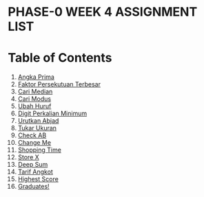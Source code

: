 # PHASE-0 WEEK 4 ASSIGNMENT LIST

# Table of Contents

1. <a href="/Week%204/1.isprime.js">Angka Prima</a>
2. <a href="/Week%204/2.fpb.js">Faktor Persekutuan Terbesar</a>
3. <a href="/Week%204/3.findmedian.js">Cari Median</a>
4. <a href="/Week%204/4.findmodus.js">Cari Modus</a>
5. <a href="/Week%204/5.changeletter.js">Ubah Huruf</a>
6. <a href="/Week%204/6.minimummultiplication.js">Digit Perkalian Minimum</a>
7. <a href="/Week%204/7.reorderletters.js">Urutkan Abjad</a>
8. <a href="/Week%204/8.lowtoupviceversa.js">Tukar Ukuran</a>
9. <a href="/Week%204/9.atobota.js">Check AB</a>
10. <a href="/Week%204/10.changeme.js">Change Me</a>
11. <a href="/Week%204/11.shoppingtime.js">Shopping Time</a>
12. <a href="/Week%204/12.storex.js">Store X</a>
13. <a href="/Week%204/13.deepsum.js">Deep Sum</a>
14. <a href="/Week%204/14.angkotfare.js">Tarif Angkot</a>
15. <a href="/Week%204/15.highestscore.js">Highest Score</a>
16. <a href="/Week%204/16.graduates.js">Graduates!</a>